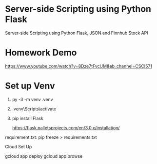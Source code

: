 # Server-side Scripting using Python Flask

Server-side Scripting using Python Flask, JSON and Finnhub Stock API

# Homework Demo

https://www.youtube.com/watch?v=8Dze7tFvcUM&ab_channel=CSCI571

# Set up Venv

1. py -3 -m venv .venv
2. .venv\Scripts\activate
3. pip install Flask

   https://flask.palletsprojects.com/en/3.0.x/installation/

requirement.txt:
pip freeze > requirements.txt

Cloud Set Up

gcloud app deploy
gcloud app browse
